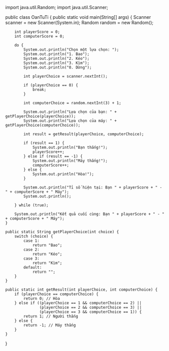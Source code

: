import java.util.Random;
import java.util.Scanner;

public class OanTuTi {
    public static void main(String[] args) {
        Scanner scanner = new Scanner(System.in);
        Random random = new Random();
        
        int playerScore = 0;
        int computerScore = 0;
        
        do {
            System.out.println("Chọn một lựa chọn: ");
            System.out.println("1. Bao");
            System.out.println("2. Kéo");
            System.out.println("3. Kìm");
            System.out.println("0. Dừng");
            
            int playerChoice = scanner.nextInt();
            
            if (playerChoice == 0) {
                break;
            }
            
            int computerChoice = random.nextInt(3) + 1;
            
            System.out.println("Lựa chọn của bạn: " + getPlayerChoice(playerChoice));
            System.out.println("Lựa chọn của máy: " + getPlayerChoice(computerChoice));
            
            int result = getResult(playerChoice, computerChoice);
            
            if (result == 1) {
                System.out.println("Bạn thắng!");
                playerScore++;
            } else if (result == -1) {
                System.out.println("Máy thắng!");
                computerScore++;
            } else {
                System.out.println("Hòa!");
            }
            
            System.out.println("Tỉ số hiện tại: Bạn " + playerScore + " - " + computerScore + " Máy");
            System.out.println();
            
        } while (true);
        
        System.out.println("Kết quả cuối cùng: Bạn " + playerScore + " - " + computerScore + " Máy");
    }
    
    public static String getPlayerChoice(int choice) {
        switch (choice) {
            case 1:
                return "Bao";
            case 2:
                return "Kéo";
            case 3:
                return "Kìm";
            default:
                return "";
        }
    }
    
    public static int getResult(int playerChoice, int computerChoice) {
        if (playerChoice == computerChoice) {
            return 0; // Hòa
        } else if ((playerChoice == 1 && computerChoice == 2) ||
                   (playerChoice == 2 && computerChoice == 3) ||
                   (playerChoice == 3 && computerChoice == 1)) {
            return 1; // Người thắng
        } else {
            return -1; // Máy thắng
        }
    }
}
